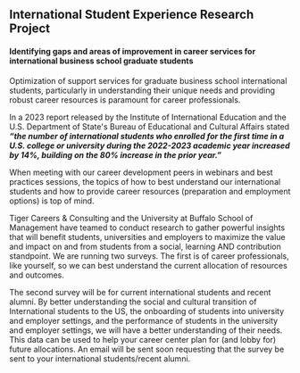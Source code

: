 ## International Student Experience Research Project

#### Identifying gaps and areas of improvement in career services for international business school graduate students

Optimization of support services for graduate business school international students, particularly in understanding their unique needs and providing robust career resources is paramount for career professionals.

In a 2023 report released by the Institute of International Education and the U.S. Department of State's Bureau of Educational and Cultural Affairs stated **_“the number of international students who enrolled for the first time in a U.S. college or university during the 2022-2023 academic year increased by 14%, building on the 80% increase in the prior year.”_**

When meeting with our career development peers in webinars and best practices sessions, the topics of how to best understand our international students and how to provide career resources (preparation and employment options) is top of mind.

Tiger Careers & Consulting and the University at Buffalo School of Management have teamed to conduct research to gather powerful insights that will benefit students, universities and employers to maximize the value and impact on and from students from a social, learning AND contribution standpoint.  We are running two surveys. The first is of career professionals, like yourself, so we can best understand the current allocation of resources and outcomes.

The second survey will be for current international students and recent alumni.  By better understanding the social and cultural transition of International students to the US, the onboarding of students into university and employer settings, and the performance of students in the university and employer settings, we will have a better understanding of their needs. This data can be used to help your career center plan for (and lobby for) future allocations. An email will be sent soon requesting that the survey be sent to your international students/recent alumni.